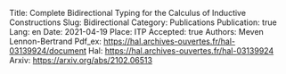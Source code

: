 Title: Complete Bidirectional Typing for the Calculus of Inductive Constructions 
Slug: Bidirectional
Category: Publications
Publication: true
Lang: en
Date: 2021-04-19
Place: ITP
Accepted: true
Authors: Meven Lennon-Bertrand
Pdf_ex: https://hal.archives-ouvertes.fr/hal-03139924/document
Hal: https://hal.archives-ouvertes.fr/hal-03139924
Arxiv: https://arxiv.org/abs/2102.06513